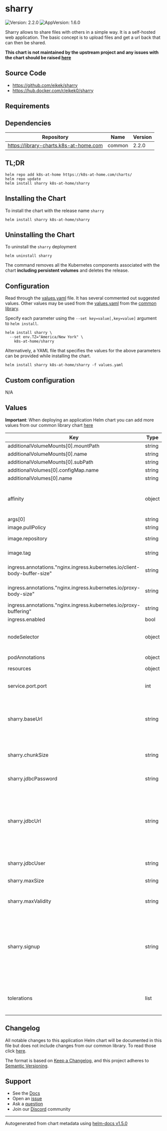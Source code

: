 # sharry

![Version: 2.2.0](https://img.shields.io/badge/Version-2.2.0-informational?style=flat-square) ![AppVersion: 1.6.0](https://img.shields.io/badge/AppVersion-1.6.0-informational?style=flat-square)

Sharry allows to share files with others in a simple way. It is a self-hosted web application. The basic concept is to upload files and get a url back that can then be shared.

**This chart is not maintained by the upstream project and any issues with the chart should be raised [here](https://github.com/k8s-at-home/charts/issues/new/choose)**

## Source Code

* <https://github.com/eikek/sharry>
* <https://hub.docker.com/r/eikek0/sharry>

## Requirements

## Dependencies

| Repository | Name | Version |
|------------|------|---------|
| https://library-charts.k8s-at-home.com | common | 2.2.0 |

## TL;DR

```console
helm repo add k8s-at-home https://k8s-at-home.com/charts/
helm repo update
helm install sharry k8s-at-home/sharry
```

## Installing the Chart

To install the chart with the release name `sharry`

```console
helm install sharry k8s-at-home/sharry
```

## Uninstalling the Chart

To uninstall the `sharry` deployment

```console
helm uninstall sharry
```

The command removes all the Kubernetes components associated with the chart **including persistent volumes** and deletes the release.

## Configuration

Read through the [values.yaml](./values.yaml) file. It has several commented out suggested values.
Other values may be used from the [values.yaml](https://github.com/k8s-at-home/library-charts/tree/main/charts/stable/common/values.yaml) from the [common library](https://github.com/k8s-at-home/library-charts/tree/main/charts/stable/common).

Specify each parameter using the `--set key=value[,key=value]` argument to `helm install`.

```console
helm install sharry \
  --set env.TZ="America/New York" \
    k8s-at-home/sharry
```

Alternatively, a YAML file that specifies the values for the above parameters can be provided while installing the chart.

```console
helm install sharry k8s-at-home/sharry -f values.yaml
```

## Custom configuration

N/A

## Values

**Important**: When deploying an application Helm chart you can add more values from our common library chart [here](https://github.com/k8s-at-home/library-charts/tree/main/charts/stable/common)

| Key | Type | Default | Description |
|-----|------|---------|-------------|
| additionalVolumeMounts[0].mountPath | string | `"/opt/sharry.conf"` |  |
| additionalVolumeMounts[0].name | string | `"sharry-config"` |  |
| additionalVolumeMounts[0].subPath | string | `"sharry.conf"` |  |
| additionalVolumes[0].configMap.name | string | `"sharry-config"` |  |
| additionalVolumes[0].name | string | `"sharry-config"` |  |
| affinity | object | `{}` | Affinity settings for pod assignment of the GUI |
| args[0] | string | `"/opt/sharry.conf"` |  |
| image.pullPolicy | string | `"IfNotPresent"` |  |
| image.repository | string | `"eikek0/sharry"` | sharry image |
| image.tag | string | `"1.6.0"` | sharry image tag |
| ingress.annotations."nginx.ingress.kubernetes.io/client-body-buffer-size" | string | `"2048m"` | Nginx client Body Buffer Size |
| ingress.annotations."nginx.ingress.kubernetes.io/proxy-body-size" | string | `"2048m"` | Nginx Proxy Body Size |
| ingress.annotations."nginx.ingress.kubernetes.io/proxy-buffering" | string | `"off"` |  |
| ingress.enabled | bool | `false` |  |
| nodeSelector | object | `{}` | Node labels for pod assignment of the GUI |
| podAnnotations | object | `{}` | Pod annotations |
| resources | object | `{}` |  |
| service.port.port | int | `9090` | Kubernetes port where the GUI is exposed |
| sharry.baseUrl | string | `"http://localhost:9090"` | This is the base URL this application is deployed to. |
| sharry.chunkSize | string | `"512K"` | When storing binary data use chunks of this size. |
| sharry.jdbcPassword | string | `""` | jdbc Password |
| sharry.jdbcUrl | string | `"jdbc:h2://\"${java.io.tmpdir}\"/sharry-demo.db;MODE=PostgreSQL;DATABASE_TO_LOWER=TRUE"` | By default a H2 file-based database is configured. You can provide a postgresql or mariadb connection here. |
| sharry.jdbcUser | string | `"sa"` | jdbc Username |
| sharry.maxSize | string | `"1.5G"` | Maximum size of a share. |
| sharry.maxValidity | string | `"365 days"` | Maximum validity for uploads. |
| sharry.signup | string | `"open"` | The mode defines if new users can signup or not. It can have three values : open, invite, closed |
| tolerations | list | `[]` | Toleration labels for pod assignment of the GUI |

## Changelog

All notable changes to this application Helm chart will be documented in this file but does not include changes from our common library. To read those click [here](https://github.com/k8s-at-home/library-charts/tree/main/charts/stable/common#changelog).

The format is based on [Keep a Changelog](https://keepachangelog.com/en/1.0.0/), and this project adheres to [Semantic Versioning](https://semver.org/spec/v2.0.0.html).

## Support

- See the [Docs](https://docs.k8s-at-home.com/our-helm-charts/getting-started/)
- Open an [issue](https://github.com/k8s-at-home/charts/issues/new/choose)
- Ask a [question](https://github.com/k8s-at-home/organization/discussions)
- Join our [Discord](https://discord.gg/sTMX7Vh) community

----------------------------------------------
Autogenerated from chart metadata using [helm-docs v1.5.0](https://github.com/norwoodj/helm-docs/releases/v1.5.0)
